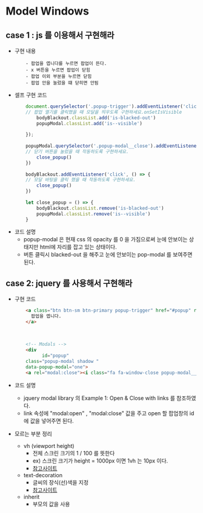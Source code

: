 # Model Windows
## case 1 : js 를 이용해서 구현해라
- 구현 내용
    ```text
        - 팝업을 엽니다를 누르면 팝업이 뜬다.
        - x 버튼을 누르면 팝업이 닫힘
        - 팝업 이외 부분을 누르면 닫힘
        - 팝업 안을 눌렀을 떄 닫히면 안됨
    ```
- 셀프 구현 코드
    ```javascript
        document.querySelector('.popup-trigger').addEventListener('click', function () {
        // 팝업 열기를 클릭했을 때 모달을 띄우도록 구현하세요.onSetIsVisible
            bodyBlackout.classList.add('is-blacked-out')
            popupModal.classList.add('is--visible')
        
        });
        
        popupModal.querySelector('.popup-modal__close').addEventListener('click', () => {
        // 닫기 버튼을 눌렀을 때 작동하도록 구현하세요.
            close_popup()
        })
        
        bodyBlackout.addEventListener('click', () => {
        // 모달 바탕을 클릭 했을 때 작동하도록 구현하세요.
            close_popup()
        })
        
        let close_popup = () => {
            bodyBlackout.classList.remove('is-blacked-out')
            popupModal.classList.remove('is--visible')
        }
    ```
- 코드 설명
    - popup-modal 은 현재 css 의 opacity 를 0 을 가짐으로써 눈에 안보이는 상태지만 html에 자리를 잡고 있는 상태이다.
    - 버튼 클릭시 blacked-out 을 해주고 눈에 안보이는 pop-modal 를 보여주면 된다.
  
## case 2: jquery 를 사용해서 구현해라
- 구현 코드
  ``` html
      <a class="btn btn-sm btn-primary popup-trigger" href="#popup" rel="modal:open">
        팝업을 엽니다.
      </a>
      
      
      
      <!-- Modals -->
      <div
            id="popup"
      class="popup-modal shadow "
      data-popup-modal="one">
      <a rel="modal:close"><i class="fa fa-window-close popup-modal__close" ></i>
  ```
- 코드 설명
  - jquery modal library 의 Example 1: Open & Close with links 를 참조하였다.
  - link 속성에 "modal:open" , "modal:close" 값을 주고 open 할 팝업창의 id에 값을 넣어주면 된다.
  
- 모르는 부분 정리
  - vh (viewport height)
    - 전체 스크린 크기의 1 / 100 를 뜻한다 
    - ex) 스크린 크기가 height = 1000px 이면 1vh 는 10px 이다.
    - [참고사이트](https://programming119.tistory.com/93)
  - text-decoration 
    - 글씨의 장식(선)색을 지정
    - [참고사이트](https://developer.mozilla.org/ko/docs/Web/CSS/text-decoration)
  - inherit
    -  부모의 값을 사용
